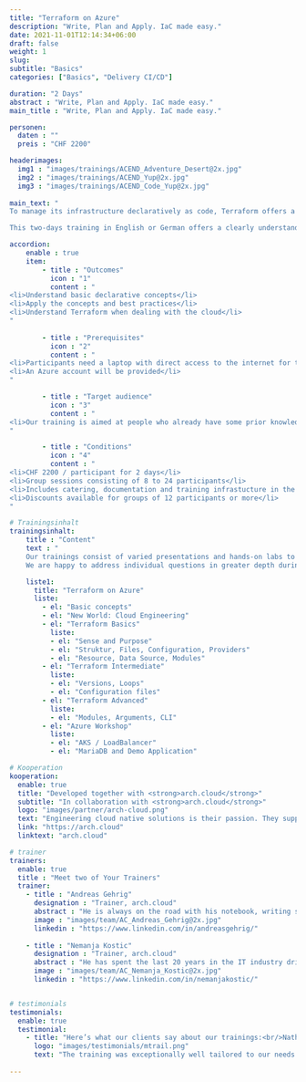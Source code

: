 ```yaml
---
title: "Terraform on Azure"
description: "Write, Plan and Apply. IaC made easy."
date: 2021-11-01T12:14:34+06:00
draft: false
weight: 1
slug: 
subtitle: "Basics"
categories: ["Basics", "Delivery CI/CD"]

duration: "2 Days"
abstract : "Write, Plan and Apply. IaC made easy."
main_title : "Write, Plan and Apply. IaC made easy."

personen: 
  daten : ""
  preis : "CHF 2200"

headerimages:
  img1 : "images/trainings/ACEND_Adventure_Desert@2x.jpg"
  img2 : "images/trainings/ACEND_Yup@2x.jpg"
  img3 : "images/trainings/ACEND_Code_Yup@2x.jpg"
      
main_text: "
To manage its infrastructure declaratively as code, Terraform offers a wide range of functionality. The configuration files, which are typically stored in a Git repository, are used by Terraform as a single source of truth. These files are used, for example, to build infrastructure or to configure entire applications.\n\n

This two-days training in English or German offers a clearly understandable introduction to Terraform and a practical implementation part on Azure."

accordion:
    enable : true
    item:
        - title : "Outcomes"
          icon : "1"
          content : "
<li>Understand basic declarative concepts</li>
<li>Apply the concepts and best practices</li>
<li>Understand Terraform when dealing with the cloud</li>
"
 
        - title : "Prerequisites"
          icon : "2"
          content : "
<li>Participants need a laptop with direct access to the internet for the training</li>
<li>An Azure account will be provided</li>
"

        - title : "Target audience"
          icon : "3"
          content : "
<li>Our training is aimed at people who already have some prior knowledge of Kubernetes and Azure (knowing and using resource types)</li>
"

        - title : "Conditions"
          icon : "4"
          content : "
<li>CHF 2200 / participant for 2 days</li>
<li>Group sessions consisting of 8 to 24 participants</li>
<li>Includes catering, documentation and training infrastucture in the cloud</li>
<li>Discounts available for groups of 12 participants or more</li>
"

# Trainingsinhalt
trainingsinhalt: 
    title : "Content"
    text : "
    Our trainings consist of varied presentations and hands-on labs to convey their content in an exciting way.
    We are happy to address individual questions in greater depth during the training."

    liste1:
      title: "Terraform on Azure"
      liste:
        - el: "Basic concepts"
        - el: "New World: Cloud Engineering"
        - el: "Terraform Basics"
          liste:
          - el: "Sense and Purpose"
          - el: "Struktur, Files, Configuration, Providers"
          - el: "Resource, Data Source, Modules"
        - el: "Terraform Intermediate"
          liste:
          - el: "Versions, Loops"
          - el: "Configuration files"
        - el: "Terraform Advanced"
          liste:
          - el: "Modules, Arguments, CLI"
        - el: "Azure Workshop"
          liste:
          - el: "AKS / LoadBalancer"
          - el: "MariaDB and Demo Application"

# Kooperation
kooperation:
  enable: true
  title: "Developed together with <strong>arch.cloud</strong>"
  subtitle: "In collaboration with <strong>arch.cloud</strong>"
  logo: "images/partner/arch-cloud.png"
  text: "Engineering cloud native solutions is their passion. They support customers in the cloud transformation. Not only in architecture, infrastructure and software development, but also in the appropriate strategy and organization."
  link: "https://arch.cloud"
  linktext: "arch.cloud"

# trainer
trainers:
  enable: true
  title : "Meet two of Your Trainers"
  trainer:
    - title : "Andreas Gehrig"
      designation : "Trainer, arch.cloud"
      abstract : "He is always on the road with his notebook, writing software and designing cloud architectures."
      image : "images/team/AC_Andreas_Gehrig@2x.jpg"
      linkedin : "https://www.linkedin.com/in/andreasgehrig/"    
    
    - title : "Nemanja Kostic"
      designation : "Trainer, arch.cloud"
      abstract : "He has spent the last 20 years in the IT industry drinking coffee and pretending to know what he is doing."
      image : "images/team/AC_Nemanja_Kostic@2x.jpg"
      linkedin : "https://www.linkedin.com/in/nemanjakostic/"


# testimonials
testimonials:
  enable: true
  testimonial:
    - title: "Here’s what our clients say about our trainings:<br/>Nathanael Weber, Bern"
      logo: "images/testimonials/mtrail.png"
      text: "The training was exceptionally well tailored to our needs. The practical exercises were just difficult enough that more questions about Helm arose and were answered competently by the instructor. Many thanks acend for this experience!"
  
---
```

